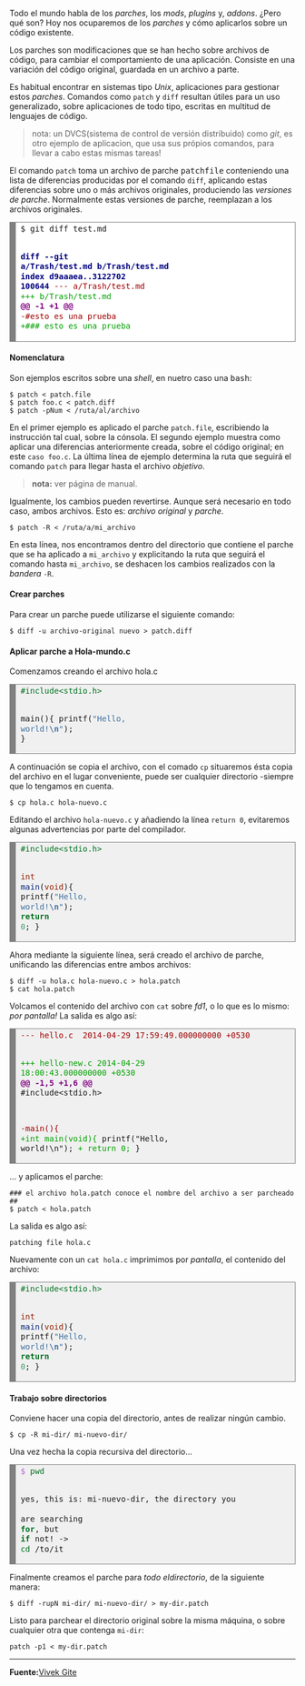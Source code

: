 Todo el mundo habla de los _parches_, los _mods_, _plugins_ y, _addons_. ¿Pero qué son?
Hoy nos ocuparemos de los _parches_ y cómo aplicarlos sobre un código existente. 

Los parches son modificaciones que se han hecho sobre archivos de código, para cambiar
el comportamiento de una aplicación. Consiste en una variación del código original, 
guardada en un archivo a parte.

Es habitual encontrar en sistemas tipo _Unix_, aplicaciones para gestionar estos _parches_.
Comandos como `patch` y `diff` resultan útiles para un uso generalizado, sobre aplicaciones de
todo tipo, escritas en multitud de lenguajes de código.
> nota: un DVCS(sistema de control de versión distribuido) como _git_, es otro ejemplo 
> de aplicacion, que usa sus própios comandos, para llevar a cabo estas mismas tareas!

El comando `patch` toma un archivo de parche <kbd>patchfile</kbd> conteniendo una lista de
diferencias producidas por el comando `diff`, aplicando estas diferencias sobre uno o más
archivos originales, produciendo las _versiones de parche_. Normalmente estas versiones de
parche, reemplazan a los archivos originales.


<!-- HTML generated using hilite.me --><div style="background: #ffffff; overflow:auto;width:auto;border:solid gray;border-width:.1em .1em .1em .8em;padding:.2em .6em;"><pre style="margin: 0; line-height: 125%">$ git diff test.md
<span style="color: #000080; font-weight: bold">diff --git a/Trash/test.md b/Trash/test.md</span>
<span style="color: #000080; font-weight: bold">index d9aaaea..3122702 100644</span>
<span style="color: #A00000">--- a/Trash/test.md</span>
<span style="color: #00A000">+++ b/Trash/test.md</span>
<span style="color: #800080; font-weight: bold">@@ -1 +1 @@</span>
<span style="color: #A00000">-#esto es una prueba</span>
<span style="color: #00A000">+### esto es una prueba</span>
</pre></div>
<!-- END HTML generated using hilite.me -->


#### Nomenclatura
Son ejemplos escritos sobre una _shell_, en nuetro caso una <kbd>bash</kbd>:

    $ patch < patch.file
    $ patch foo.c < patch.diff
    $ patch -pNum < /ruta/al/archivo

En el primer ejemplo es aplicado el parche `patch.file`, escribiendo la instrucción tal cual,
sobre la cónsola. El segundo ejemplo muestra como aplicar una  diferencias anteriormente 
creada, sobre el código original; en este `caso foo.c`.
La última línea de ejemplo determina la ruta que seguirá el comando `patch` para llegar hasta
el archivo _objetivo_. 
> __nota:__ ver página de manual.

Igualmente, los cambios pueden revertirse. Aunque será necesario en todo caso, ambos archivos.
Esto es: _archivo original_ y _parche_.

    $ patch -R < /ruta/a/mi_archivo

En esta línea, nos encontramos dentro del directorio que contiene el parche que se ha aplicado
a `mi_archivo` y explicitando la ruta que seguirá el comando hasta `mi_archivo`, se deshacen
los cambios realizados con la _bandera_ `-R`.

#### Crear parches
Para crear un parche puede utilizarse el siguiente comando:

    $ diff -u archivo-original nuevo > patch.diff

#### Aplicar parche a Hola-mundo.c

Comenzamos creando el archivo hola.c

<!-- HTML generated using hilite.me --><div style="background: #f0f0f0; overflow:auto;width:auto;border:solid gray;border-width:.1em .1em .1em .8em;padding:.2em .6em;"><pre style="margin: 0; line-height: 125%"><span style="color: #007020">#include&lt;stdio.h&gt;</span>
 
main(){
  printf(<span style="color: #4070a0">&quot;Hello, world!</span><span style="color: #4070a0; font-weight: bold">\n</span><span style="color: #4070a0">&quot;</span>);
}
</pre></div>
<!-- END HTML generated using hilite.me -->

A continuación se copia el archivo, con el comado `cp` situaremos ésta copia del archivo
en el lugar conveniente, puede ser cualquier directorio -siempre que lo tengamos en cuenta. 

    $ cp hola.c hola-nuevo.c

Editando el archivo `hola-nuevo.c` y añadiendo la línea `return 0`, evitaremos algunas
advertencias por parte del compilador.


<!-- HTML generated using hilite.me --><div style="background: #f0f0f0; overflow:auto;width:auto;border:solid gray;border-width:.1em .1em .1em .8em;padding:.2em .6em;"><pre style="margin: 0; line-height: 125%"><span style="color: #007020">#include&lt;stdio.h&gt;</span>
 
<span style="color: #902000">int</span> <span style="color: #06287e">main</span>(<span style="color: #902000">void</span>){
  printf(<span style="color: #4070a0">&quot;Hello, world!</span><span style="color: #4070a0; font-weight: bold">\n</span><span style="color: #4070a0">&quot;</span>);
  <span style="color: #007020; font-weight: bold">return</span> <span style="color: #40a070">0</span>;
}
</pre></div>
<!-- END HTML generated using hilite.me -->

Ahora mediante la siguiente línea, será creado el archivo de parche, unificando las diferencias
entre ambos archivos:

    $ diff -u hola.c hola-nuevo.c > hola.patch
    $ cat hola.patch

Volcamos el contenido del archivo con `cat` sobre _fd1_, o lo que es lo mismo: _por pantalla!_
La salida es algo así:

<!-- HTML generated using hilite.me --><div style="background: #f0f0f0; overflow:auto;width:auto;border:solid gray;border-width:.1em .1em .1em .8em;padding:.2em .6em;"><pre style="margin: 0; line-height: 125%"><span style="color: #A00000">--- hello.c  2014-04-29 17:59:49.000000000 +0530</span>
<span style="color: #00A000">+++ hello-new.c  2014-04-29 18:00:43.000000000 +0530</span>
<span style="color: #800080; font-weight: bold">@@ -1,5 +1,6 @@</span>
 #include&lt;stdio.h&gt;
 
<span style="color: #A00000">-main(){</span>
<span style="color: #00A000">+int main(void){</span>
  printf(&quot;Hello, world!\n&quot;);
<span style="color: #00A000">+  return 0;</span>
 }
</pre></div>
<!-- END HTML generated using hilite.me -->

... y aplicamos el parche:

    ### el archivo hola.patch conoce el nombre del archivo a ser parcheado ##
    $ patch < hola.patch

La salida es algo así:

    patching file hola.c

Nuevamente con un `cat hola.c` imprimimos por _pantalla_, el contenido del archivo:

<!-- HTML generated using hilite.me --><div style="background: #f0f0f0; overflow:auto;width:auto;border:solid gray;border-width:.1em .1em .1em .8em;padding:.2em .6em;"><pre style="margin: 0; line-height: 125%"><span style="color: #007020">#include&lt;stdio.h&gt;</span>
 
<span style="color: #902000">int</span> <span style="color: #06287e">main</span>(<span style="color: #902000">void</span>){
  printf(<span style="color: #4070a0">&quot;Hello, world!</span><span style="color: #4070a0; font-weight: bold">\n</span><span style="color: #4070a0">&quot;</span>);
  <span style="color: #007020; font-weight: bold">return</span> <span style="color: #40a070">0</span>;
}
</pre></div>
<!-- END HTML generated using hilite.me -->

#### Trabajo sobre directorios

Conviene hacer una copia del directorio, antes de realizar ningún cambio. 

    $ cp -R mi-dir/ mi-nuevo-dir/

Una vez hecha la copia recursiva del directorio...

<!-- HTML generated using hilite.me --><div style="background: #f0f0f0; overflow:auto;width:auto;border:solid gray;border-width:.1em .1em .1em .8em;padding:.2em .6em;"><pre style="margin: 0; line-height: 125%"><span style="color: #bb60d5">$ </span><span style="color: #007020">pwd</span>
yes, this is: mi-nuevo-dir, the directory you  
are searching <span style="color: #007020; font-weight: bold">for</span>, but <span style="color: #007020; font-weight: bold">if </span>not! -&gt; <span style="color: #007020">cd</span> /to/it
</pre></div>
<!-- END HTML generated using hilite.me -->

Finalmente creamos el parche para _todo eldirectorio_, de la siguiente manera:

    $ diff -rupN mi-dir/ mi-nuevo-dir/ > my-dir.patch

Listo para parchear el directorio original sobre la misma máquina, o sobre cualquier otra que
contenga `mi-dir`:

    patch -p1 < my-dir.patch

---
__Fuente:__[Vivek Gite][Vivek]

[Vivek]:[http://www.cyberciti.biz/faq/appy-patch-file-using-patch-command/]
